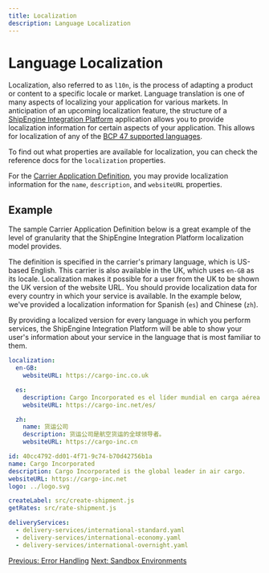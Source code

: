 ```yaml
---
title: Localization
description: Language Localization
---
```


Language Localization
============

Localization, also referred to as `l10n`, is the process of adapting a product or content to a specific locale or market. Language translation is one of many aspects of localizing
your application for various markets. In anticipation of an upcoming localization feature, the structure of a [ShipEngine Integration Platform](./index.md) application
 allows you to provide localization information for certain aspects of your application. This allows for
localization of any of the [BCP 47 supported languages](https://tools.ietf.org/html/bcp47).

To find out what properties are available for localization, you can check the reference docs for the `localization` properties.

For the [Carrier Application Definition](reference/carrier.md), you may provide localization information for the `name`, `description`, and `websiteURL` properties.

Example
--------

The sample Carrier Application Definition below is a great example of the level of granularity that the ShipEngine Integration Platform localization model provides.

The definition is specified in the carrier's primary language, which is US-based English. This carrier is also available in the UK, which uses `en-GB` as its locale. Localization makes it possible for a user from the UK
to be shown the UK version of the website URL. You should provide localization data for every country in which your service is available. In the example below, we've provided a localization information for Spanish (`es`) and Chinese (`zh`).


By providing a localized version for every language in which you perform services, the ShipEngine Integration Platform will be able to show your user's information about your service in
the language that is most familiar to them.

```yaml highlights="1-12"
localization:
  en-GB:
    websiteURL: https://cargo-inc.co.uk

  es:
    description: Cargo Incorporated es el líder mundial en carga aérea.
    websiteURL: https://cargo-inc.net/es/

  zh:
    name: 货运公司
    description: 货运公司是航空货运的全球领导者。
    websiteURL: https://cargo-inc.cn

id: 40cc4792-dd01-4f71-9c74-b70d42756b1a
name: Cargo Incorporated
description: Cargo Incorporated is the global leader in air cargo.
websiteURL: https://cargo-inc.net
logo: ../logo.svg

createLabel: src/create-shipment.js
getRates: src/rate-shipment.js

deliveryServices:
  - delivery-services/international-standard.yaml
  - delivery-services/international-economy.yaml
  - delivery-services/international-overnight.yaml


```


<div class="previous-next-nav">
  <a class="button button-small button-secondary" href="./error-handling.md">Previous: Error Handling</a>
  <a class="button button-small button-secondary" href="./sandbox.md">Next: Sandbox Environments</a>
</div>
